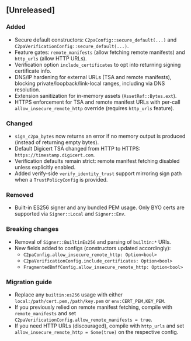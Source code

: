 ## [Unreleased]

### Added
- Secure default constructors: `C2paConfig::secure_default(...)` and `C2paVerificationConfig::secure_default(...)`.
- Feature gates: `remote_manifests` (allow fetching remote manifests) and `http_urls` (allow HTTP URLs).
- Verification option `include_certificates` to opt into returning signing certificate info.
- DNS/IP hardening for external URLs (TSA and remote manifests), blocking private/loopback/link-local ranges, including via DNS resolution.
- Extension sanitization for in-memory assets (`AssetRef::Bytes.ext`).
- HTTPS enforcement for TSA and remote manifest URLs with per-call `allow_insecure_remote_http` override (requires `http_urls` feature).

### Changed
- `sign_c2pa_bytes` now returns an error if no memory output is produced (instead of returning empty bytes).
- Default Digicert TSA changed from HTTP to HTTPS: `https://timestamp.digicert.com`.
- Verification defaults remain strict: remote manifest fetching disabled unless explicitly enabled.
- Added verify-side `verify_identity_trust` support mirroring sign path when a `TrustPolicyConfig` is provided.

### Removed
- Built-in ES256 signer and any bundled PEM usage. Only BYO certs are supported via `Signer::Local` and `Signer::Env`.

### Breaking changes
- Removal of `Signer::BuiltinEs256` and parsing of `builtin:*` URIs.
- New fields added to configs (constructors updated accordingly):
  - `C2paConfig.allow_insecure_remote_http: Option<bool>`
  - `C2paVerificationConfig.include_certificates: Option<bool>`
  - `FragmentedBmffConfig.allow_insecure_remote_http: Option<bool>`

### Migration guide
- Replace any `builtin:es256` usage with either `local:/path/cert.pem,/path/key.pem` or `env:CERT_PEM,KEY_PEM`.
- If you previously relied on remote manifest fetching, compile with `remote_manifests` and set `C2paVerificationConfig.allow_remote_manifests = true`.
- If you need HTTP URLs (discouraged), compile with `http_urls` and set `allow_insecure_remote_http = Some(true)` on the respective config.


